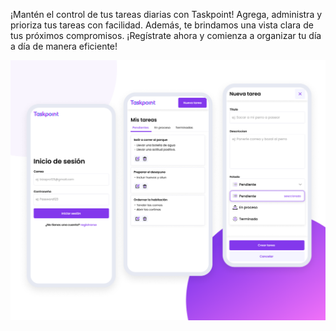 ¡Mantén el control de tus tareas diarias con Taskpoint! Agrega, administra y prioriza tus tareas con facilidad. Además, te brindamos una vista clara de tus próximos compromisos. ¡Regístrate ahora y comienza a organizar tu día a día de manera eficiente!

![taskpoint presentation](./Docs/images/taskpoint.png)
